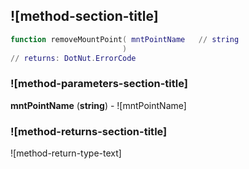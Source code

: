 ## ![method-section-title]


```lua
function removeMountPoint( mntPointName   // string
                         )
// returns: DotNut.ErrorCode
```


### ![method-parameters-section-title]

**mntPointName** (**string**) - ![mntPointName]

### ![method-returns-section-title]

![method-return-type-text]

